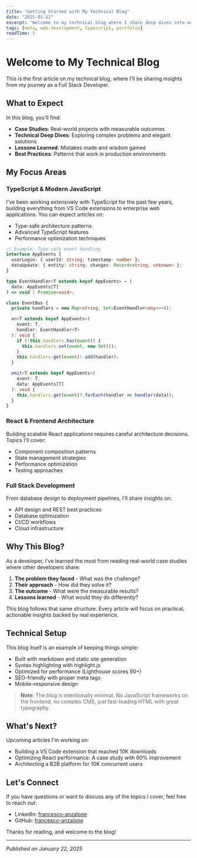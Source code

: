 ```yaml
---
title: "Getting Started with My Technical Blog"
date: "2025-01-22"
excerpt: "Welcome to my technical blog where I share deep dives into web development, real-world case studies, and practical lessons learned from building software."
tags: [meta, web-development, typescript, portfolio]
readTime: 5
---
```


# Welcome to My Technical Blog

This is the first article on my technical blog, where I'll be sharing insights from my journey as a Full Stack Developer.

## What to Expect

In this blog, you'll find:

- **Case Studies**: Real-world projects with measurable outcomes
- **Technical Deep Dives**: Exploring complex problems and elegant solutions
- **Lessons Learned**: Mistakes made and wisdom gained
- **Best Practices**: Patterns that work in production environments

## My Focus Areas

### TypeScript & Modern JavaScript

I've been working extensively with TypeScript for the past few years, building everything from VS Code extensions to enterprise web applications. You can expect articles on:

- Type-safe architecture patterns
- Advanced TypeScript features
- Performance optimization techniques

```typescript
// Example: Type-safe event handling
interface AppEvents {
  userLogin: { userId: string; timestamp: number };
  dataUpdate: { entity: string; changes: Record<string, unknown> };
}

type EventHandler<T extends keyof AppEvents> = (
  data: AppEvents[T]
) => void | Promise<void>;

class EventBus {
  private handlers = new Map<string, Set<EventHandler<any>>>();

  on<T extends keyof AppEvents>(
    event: T,
    handler: EventHandler<T>
  ): void {
    if (!this.handlers.has(event)) {
      this.handlers.set(event, new Set());
    }
    this.handlers.get(event)!.add(handler);
  }

  emit<T extends keyof AppEvents>(
    event: T,
    data: AppEvents[T]
  ): void {
    this.handlers.get(event)?.forEach(handler => handler(data));
  }
}
```

### React & Frontend Architecture

Building scalable React applications requires careful architecture decisions. Topics I'll cover:

- Component composition patterns
- State management strategies
- Performance optimization
- Testing approaches

### Full Stack Development

From database design to deployment pipelines, I'll share insights on:

- API design and REST best practices
- Database optimization
- CI/CD workflows
- Cloud infrastructure

## Why This Blog?

As a developer, I've learned the most from reading real-world case studies where other developers share:

1. **The problem they faced** - What was the challenge?
2. **Their approach** - How did they solve it?
3. **The outcome** - What were the measurable results?
4. **Lessons learned** - What would they do differently?

This blog follows that same structure. Every article will focus on practical, actionable insights backed by real experience.

## Technical Setup

This blog itself is an example of keeping things simple:

- Built with markdown and static site generation
- Syntax highlighting with highlight.js
- Optimized for performance (Lighthouse scores 90+)
- SEO-friendly with proper meta tags
- Mobile-responsive design

> **Note**: The blog is intentionally minimal. No JavaScript frameworks on the frontend, no complex CMS, just fast-loading HTML with great typography.

## What's Next?

Upcoming articles I'm working on:

- Building a VS Code extension that reached 10K downloads
- Optimizing React performance: A case study with 60% improvement
- Architecting a B2B platform for 10K concurrent users

## Let's Connect

If you have questions or want to discuss any of the topics I cover, feel free to reach out:

- LinkedIn: [francesco-anzalone](https://linkedin.com/in/francesco-anzalone)
- GitHub: [francesco-anzalone](https://github.com/francesco-anzalone)

Thanks for reading, and welcome to the blog!

---

*Published on January 22, 2025*
